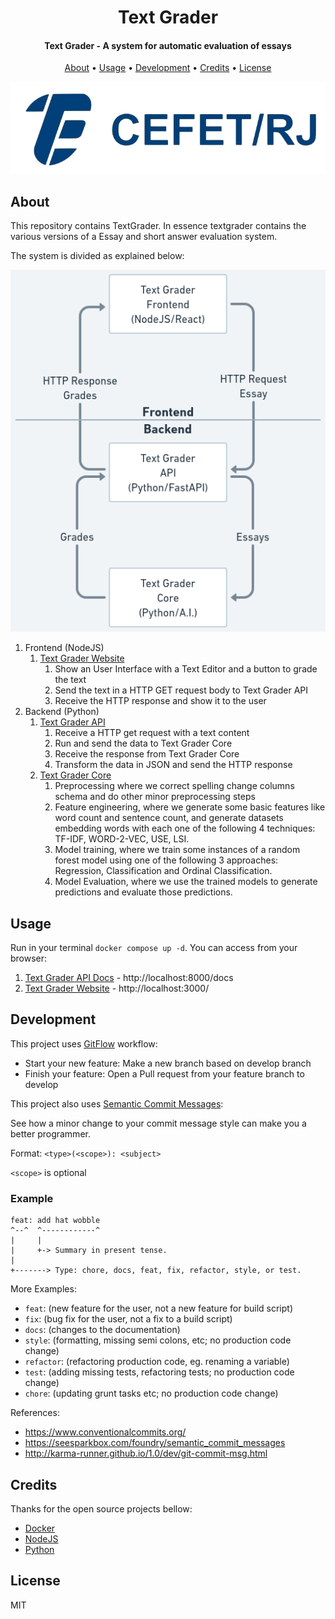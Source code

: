 <h1 align="center">
  Text Grader
</h1>

<h4 align="center">Text Grader - A system for automatic evaluation of essays</h4>

<p align="center">
  <a href="#about">About</a> •
  <a href="#usage">Usage</a> •
  <a href="#development">Development</a> •
  <a href="#credits">Credits</a> •
  <a href="#license">License</a>
</p>

![cefet-logo](cefet-logo.png)

## About

This repository contains TextGrader. In essence textgrader contains the various versions of a Essay and short answer evaluation system.

The system is divided as explained below:

![diagram.png](diagram.png)

1. Frontend (NodeJS)
   1. [Text Grader Website](/frontend)
      1. Show an User Interface with a Text Editor and a button to grade the text
      2. Send the text in a HTTP GET request body to Text Grader API
      3. Receive the HTTP response and show it to the user
2. Backend (Python)
   1. [Text Grader API](/backend/api)
      1. Receive a HTTP get request with a text content
      2. Run and send the data to Text Grader Core
      3. Receive the response from Text Grader Core
      4. Transform the data in JSON and send the HTTP response
   2. [Text Grader Core](/backend/core)
      1. Preprocessing where we correct spelling change columns schema and do other minor preprocessing steps
      2. Feature engineering, where we generate some basic features like word count and sentence count, and generate datasets embedding words with each one of the following 4 techniques: TF-IDF, WORD-2-VEC, USE, LSI.
      3. Model training, where we train some instances of a random forest model using one of the following 3 approaches: Regression, Classification and Ordinal Classification.
      4. Model Evaluation, where we use the trained models to generate predictions and evaluate those predictions.

## Usage

Run in your terminal ``docker compose up -d``. You can access from your browser:

1. [Text Grader API Docs](http://localhost:8000/docs) - http://localhost:8000/docs
2. [Text Grader Website](http://localhost:3000/) - http://localhost:3000/

## Development

This project uses [GitFlow](http://danielkummer.github.io/git-flow-cheatsheet/) workflow:

- Start your new feature: Make a new branch based on develop branch
- Finish your feature: Open a Pull request from your feature branch to develop

This project also uses [Semantic Commit Messages](https://gist.github.com/joshbuchea/6f47e86d2510bce28f8e7f42ae84c716):

See how a minor change to your commit message style can make you a better programmer.

Format: `<type>(<scope>): <subject>`

`<scope>` is optional

### Example

```
feat: add hat wobble
^--^  ^------------^
|     |
|     +-> Summary in present tense.
|
+-------> Type: chore, docs, feat, fix, refactor, style, or test.
```

More Examples:

- `feat`: (new feature for the user, not a new feature for build script)
- `fix`: (bug fix for the user, not a fix to a build script)
- `docs`: (changes to the documentation)
- `style`: (formatting, missing semi colons, etc; no production code change)
- `refactor`: (refactoring production code, eg. renaming a variable)
- `test`: (adding missing tests, refactoring tests; no production code change)
- `chore`: (updating grunt tasks etc; no production code change)

References:

- https://www.conventionalcommits.org/
- https://seesparkbox.com/foundry/semantic_commit_messages
- http://karma-runner.github.io/1.0/dev/git-commit-msg.html

## Credits

Thanks for the open source projects bellow:

- [Docker](https://github.com/docker)
- [NodeJS](https://github.com/nodejs)
- [Python](https://github.com/python)

## License

MIT
